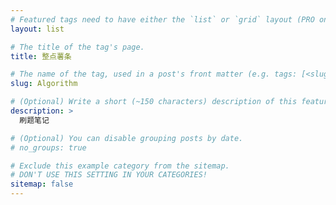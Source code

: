 ```yaml
---
# Featured tags need to have either the `list` or `grid` layout (PRO only).
layout: list

# The title of the tag's page.
title: 整点薯条

# The name of the tag, used in a post's front matter (e.g. tags: [<slug>]).
slug: Algorithm

# (Optional) Write a short (~150 characters) description of this featured tag.
description: >
  刷题笔记

# (Optional) You can disable grouping posts by date.
# no_groups: true

# Exclude this example category from the sitemap.
# DON'T USE THIS SETTING IN YOUR CATEGORIES!
sitemap: false
---
```


